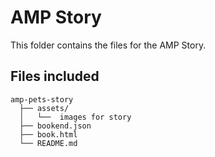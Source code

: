 # AMP Story

This folder contains the files for the AMP Story.

## Files included

```text
amp-pets-story
  ├── assets/
  │   └──  images for story
  ├── bookend.json   
  ├── book.html
  └── README.md
```
